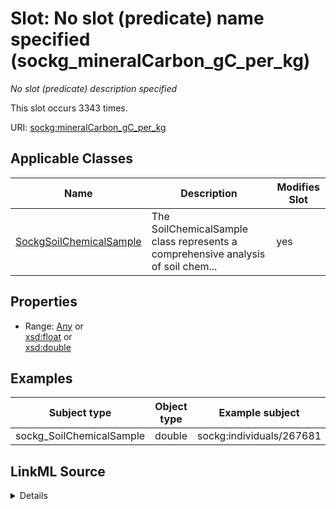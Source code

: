 

# Slot: No slot (predicate) name specified (sockg_mineralCarbon_gC_per_kg)


_No slot (predicate) description specified_






This slot occurs 3343 times.


URI: [sockg:mineralCarbon_gC_per_kg](https://idir.uta.edu/sockg-ontology/docs/mineralCarbon_gC_per_kg)



<!-- no inheritance hierarchy -->





## Applicable Classes

| Name | Description | Modifies Slot |
| --- | --- | --- |
| [SockgSoilChemicalSample](../classes/SockgSoilChemicalSample.md) | The SoilChemicalSample class represents a comprehensive analysis of soil chem... |  yes  |







## Properties

* Range: [Any](../classes/Any.md)&nbsp;or&nbsp;<br />[xsd:float](http://www.w3.org/2001/XMLSchema#float)&nbsp;or&nbsp;<br />[xsd:double](http://www.w3.org/2001/XMLSchema#double)






## Examples

| Subject type | Object type | Example subject | Example object | Occurrences |
| --- | --- | --- | --- | --- |
| sockg_SoilChemicalSample | double | sockg:individuals/267681 | 6.427706 | 3343 |




## LinkML Source

<details>

```yaml
name: sockg_mineralCarbon_gC_per_kg
annotations:
  count:
    tag: count
    value: 3343
description: No slot (predicate) description specified
title: No slot (predicate) name specified
examples:
- object:
    example_object: '6.427706'
    example_object_type: double
    example_predicate: sockg:mineralCarbon_gC_per_kg
    example_subject: sockg:individuals/267681
    example_subject_type: sockg_SoilChemicalSample
from_schema: soc-kg
rank: 1000
domain: sockg_SoilChemicalSample
slot_uri: sockg:mineralCarbon_gC_per_kg
alias: sockg_mineralCarbon_gC_per_kg
domain_of:
- sockg_SoilChemicalSample
range: Any
any_of:
- range: float
- range: double

```
</details>